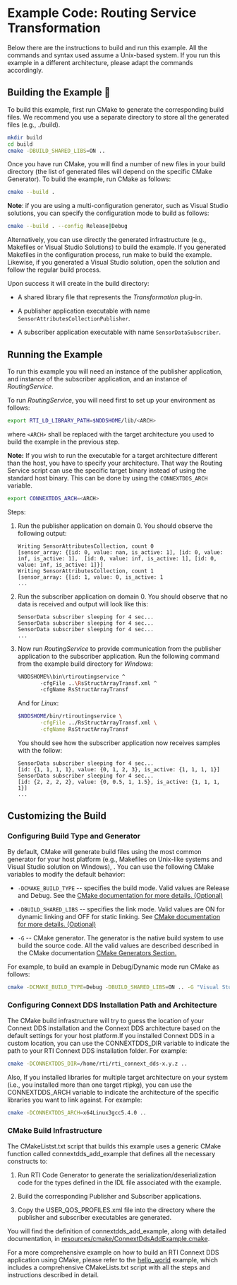 # Example Code: Routing Service Transformation

Below there are the instructions to build and run this example. All the commands
and syntax used assume a Unix-based system. If you run this example in a
different architecture, please adapt the commands accordingly.

## Building the Example :wrench:

To build this example, first run CMake to generate the corresponding build
files. We recommend you use a separate directory to store all the generated
files (e.g., ./build).

```sh
mkdir build
cd build
cmake -DBUILD_SHARED_LIBS=ON ..
```

Once you have run CMake, you will find a number of new files in your build
directory (the list of generated files will depend on the specific CMake
Generator). To build the example, run CMake as follows:

```sh
cmake --build .
```

**Note**: if you are using a multi-configuration generator, such as Visual
Studio solutions, you can specify the configuration mode to build as follows:

```sh
cmake --build . --config Release|Debug
```

Alternatively, you can use directly the generated infrastructure (e.g.,
Makefiles or Visual Studio Solutions) to build the example. If you generated
Makefiles in the configuration process, run make to build the example. Likewise,
if you generated a Visual Studio solution, open the solution and follow the
regular build process.

Upon success it will create in the build directory:

-   A shared library file that represents the *Transformation* plug-in.

-   A publisher application  executable with name
    `SensorAttributesCollectionPublisher`.

-   A subscriber application executable with name `SensorDataSubscriber`.

## Running the Example

To run this example you will need an instance of the publisher application, and
instance of the subscriber application, and an instance of *RoutingService*.

To run *RoutingService*, you will need first to set up your environment as
follows:

```sh
export RTI_LD_LIBRARY_PATH=$NDDSHOME/lib/<ARCH>
```

where `<ARCH>` shall be replaced with the target architecture you used to build
the example in the previous step.

**Note:** If you wish to run the executable for a target architecture different
than the host, you have to specify your architecture. That way the Routing
Service script can use the specific target binary instead of using the standard
host binary. This can be done by using the `CONNEXTDDS_ARCH` variable.

```sh
export CONNEXTDDS_ARCH=<ARCH>
```

Steps:

1.  Run the publisher application on domain 0. You should observe the following
    output:

    ```plaintext
    Writing SensorAttributesCollection, count 0
    [sensor_array: {[id: 0, value: nan, is_active: 1], [id: 0, value: inf, is_active: 1],  [id: 0, value: inf, is_active: 1], [id: 0, value: inf, is_active: 1]}]
    Writing SensorAttributesCollection, count 1
    [sensor_array: {[id: 1, value: 0, is_active: 1
    ...
    ```

2.  Run the subscriber application on domain 0. You should observe that no data
    is received and output will look like this:

    ```plaintext
    SensorData subscriber sleeping for 4 sec...
    SensorData subscriber sleeping for 4 sec...
    SensorData subscriber sleeping for 4 sec...
    ...
    ```

3.  Now run *RoutingService* to provide communication from the publisher
    application to the subscriber application. Run the following command from
    the example build directory for *Windows*:

    ```sh
    %NDDSHOME%\bin\rtiroutingservice ^
           -cfgFile ..\RsStructArrayTransf.xml ^
           -cfgName RsStructArrayTransf
    ```

    And for *Linux*:

    ```sh
    $NDDSHOME/bin/rtiroutingservice \
           -cfgFile ../RsStructArrayTransf.xml \
           -cfgName RsStructArrayTransf
    ```

    You should see how the subscriber application now receives samples with the
    follow:

    ```plaintext
    SensorData subscriber sleeping for 4 sec...
    [id: {1, 1, 1, 1}, value: {0, 1, 2, 3}, is_active: {1, 1, 1, 1}]
    SensorData subscriber sleeping for 4 sec...
    [id: {2, 2, 2, 2}, value: {0, 0.5, 1, 1.5}, is_active: {1, 1, 1, 1}]
    ...
    ```

## Customizing the Build

### Configuring Build Type and Generator

By default, CMake will generate build files using the most common generator for
your host platform (e.g., Makefiles on Unix-like systems and Visual Studio
solution on Windows), \. You can use the following CMake variables to modify the
default behavior:

-   `-DCMAKE_BUILD_TYPE` -- specifies the build mode. Valid values are Release
    and Debug. See the [CMake documentation for more details.
    (Optional)](https://cmake.org/cmake/help/latest/variable/CMAKE_BUILD_TYPE.html)

-   `-DBUILD_SHARED_LIBS` -- specifies the link mode. Valid values are ON for
    dynamic linking and OFF for static linking. See [CMake documentation for
    more details.
    (Optional)](https://cmake.org/cmake/help/latest/variable/BUILD_SHARED_LIBS.html)

-   `-G` -- CMake generator. The generator is the native build system to use
    build the source code. All the valid values are described described in the
    CMake documentation [CMake Generators
    Section.](https://cmake.org/cmake/help/latest/manual/cmake-generators.7.html)

For example, to build an example in Debug/Dynamic mode run CMake as follows:

```sh
cmake -DCMAKE_BUILD_TYPE=Debug -DBUILD_SHARED_LIBS=ON .. -G "Visual Studio 15 2017" -A x64
```

### Configuring Connext DDS Installation Path and Architecture

The CMake build infrastructure will try to guess the location of your Connext
DDS installation and the Connext DDS architecture based on the default settings
for your host platform.If you installed Connext DDS in a custom location, you
can use the CONNEXTDDS_DIR variable to indicate the path to your RTI Connext DDS
installation folder. For example:

```sh
cmake -DCONNEXTDDS_DIR=/home/rti/rti_connext_dds-x.y.z ..
```

Also, If you installed libraries for multiple target architecture on your system
(i.e., you installed more than one target rtipkg), you can use the
CONNEXTDDS_ARCH variable to indicate the architecture of the specific libraries
you want to link against. For example:

```sh
cmake -DCONNEXTDDS_ARCH=x64Linux3gcc5.4.0 ..
```

### CMake Build Infrastructure

The CMakeListst.txt script that builds this example uses a generic CMake
function called connextdds_add_example that defines all the necessary constructs
to:

1.  Run RTI Code Generator to generate the serialization/deserialization code
    for the types defined in the IDL file associated with the example.

2.  Build the corresponding Publisher and Subscriber applications.

3.  Copy the USER_QOS_PROFILES.xml file into the directory where the publisher
    and subscriber executables are generated.

You will find the definition of connextdds_add_example, along with detailed
documentation, in
[resources/cmake/ConnextDdsAddExample.cmake](../../../../resources/cmake/ConnextDdsAddExample.cmake).

For a more comprehensive example on how to build an RTI Connext DDS application
using CMake, please refer to the
[hello_world](../../../connext_dds/build_systems/cmake/) example, which includes
a comprehensive CMakeLists.txt script with all the steps and instructions
described in detail.
